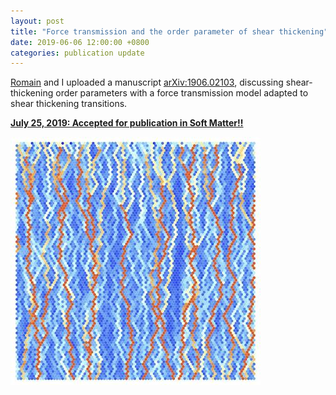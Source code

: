 ```yaml
---
layout: post
title: "Force transmission and the order parameter of shear thickening"
date: 2019-06-06 12:00:00 +0800
categories: publication update
---
```


[Romain](http://rmari.github.io) and I uploaded a manuscript [arXiv:1906.02103](https://arxiv.org/abs/1906.02103), discussing shear-thickening order parameters with a force transmission model adapted to shear thickening transitions.

[**July 25, 2019: Accepted for publication in Soft Matter!!**](https://pubs.rsc.org/en/content/articlelanding/2019/sm/c9sm01223k)

![bi-q-model](/assets/img/biq.jpg)

